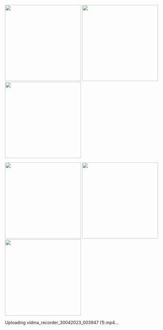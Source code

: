 





<img src="https://user-images.githubusercontent.com/121868184/235318905-26468d2c-a47b-4390-af79-c25d8a671540.jpeg" width="250px">       <img src="https://user-images.githubusercontent.com/121868184/235318903-b38dcc35-19fc-4bb1-8043-158e7e688eb3.jpeg" width="250px">       <img src="https://user-images.githubusercontent.com/121868184/235318898-b947d8de-9fc3-4a86-8f9d-3dc6a6bc65a6.jpeg" width="250px">



<img src="https://user-images.githubusercontent.com/121868184/235318958-cc8f1d71-ec1b-4942-932a-5f545bd0759e.jpeg" width="250px">       <img src="https://user-images.githubusercontent.com/121868184/235318908-546722ff-c345-49eb-8337-91319d6c521b.jpeg" width="250px">       <img src="https://user-images.githubusercontent.com/121868184/235318901-854a8333-5925-4ba9-8261-2c361c35ad1d.jpeg" width="250px">








Uploading vidma_recorder_30042023_003947 (1).mp4…

